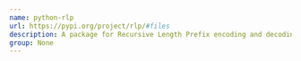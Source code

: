 ```yaml
---
name: python-rlp
url: https://pypi.org/project/rlp/#files
description: A package for Recursive Length Prefix encoding and decoding.
group: None
---
```

